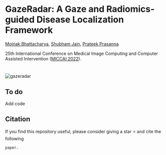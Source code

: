 # GazeRadar: A Gaze and Radiomics-guided Disease Localization Framework
[Moinak Bhattacharya](https://sites.google.com/view/moinakb), [Shubham Jain](https://www3.cs.stonybrook.edu/~jain/), [Prateek Prasanna](https://prateekprasanna.com/)

25th International Conference on Medical Image Computing and Computer Assisted Intervention ([MICCAI 2022](https://conferences.miccai.org/2022/en/)).
#
![gazeradar](https://user-images.githubusercontent.com/51439156/176203605-95f8b507-6d41-4d0c-851d-37dc753e06c2.jpg)
## To do
Add code
## Citation
If you find this repository useful, please consider giving a star :star: and cite the following
```
paper.
```
